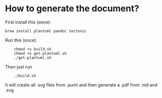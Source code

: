 # How to generate the document?

First install this (once):
```
brew install plantuml pandoc tectonic 
```

Run this (once):
```
    chmod +x build.sh
    chmod +x get-plantuml.sh
    ./get-plantuml.sh
```

Then just run
```
    ./build.sh
```

It will create all .svg files from .puml and then generate a .pdf from .md and .svg